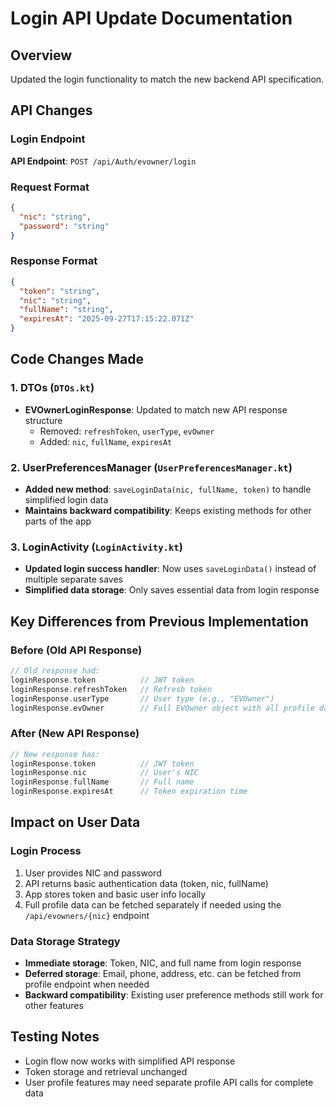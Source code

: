 # Login API Update Documentation

## Overview

Updated the login functionality to match the new backend API specification.

## API Changes

### Login Endpoint

**API Endpoint**: `POST /api/Auth/evowner/login`

### Request Format

```json
{
  "nic": "string",
  "password": "string"
}
```

### Response Format

```json
{
  "token": "string",
  "nic": "string",
  "fullName": "string",
  "expiresAt": "2025-09-27T17:15:22.071Z"
}
```

## Code Changes Made

### 1. DTOs (`DTOs.kt`)

- **EVOwnerLoginResponse**: Updated to match new API response structure
  - Removed: `refreshToken`, `userType`, `evOwner`
  - Added: `nic`, `fullName`, `expiresAt`

### 2. UserPreferencesManager (`UserPreferencesManager.kt`)

- **Added new method**: `saveLoginData(nic, fullName, token)` to handle simplified login data
- **Maintains backward compatibility**: Keeps existing methods for other parts of the app

### 3. LoginActivity (`LoginActivity.kt`)

- **Updated login success handler**: Now uses `saveLoginData()` instead of multiple separate saves
- **Simplified data storage**: Only saves essential data from login response

## Key Differences from Previous Implementation

### Before (Old API Response)

```kotlin
// Old response had:
loginResponse.token          // JWT token
loginResponse.refreshToken   // Refresh token
loginResponse.userType       // User type (e.g., "EVOwner")
loginResponse.evOwner        // Full EVOwner object with all profile data
```

### After (New API Response)

```kotlin
// New response has:
loginResponse.token          // JWT token
loginResponse.nic            // User's NIC
loginResponse.fullName       // Full name
loginResponse.expiresAt      // Token expiration time
```

## Impact on User Data

### Login Process

1. User provides NIC and password
2. API returns basic authentication data (token, nic, fullName)
3. App stores token and basic user info locally
4. Full profile data can be fetched separately if needed using the `/api/evowners/{nic}` endpoint

### Data Storage Strategy

- **Immediate storage**: Token, NIC, and full name from login response
- **Deferred storage**: Email, phone, address, etc. can be fetched from profile endpoint when needed
- **Backward compatibility**: Existing user preference methods still work for other features

## Testing Notes

- Login flow now works with simplified API response
- Token storage and retrieval unchanged
- User profile features may need separate profile API calls for complete data
